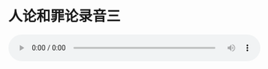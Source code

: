 # 人论和罪论录音三

<audio style="width: 100%;" preload="false" controls controlslist="nodownload"><source src="//file.simai.life/audio/mp3/old/27384.mp3" type="audio/mpeg">Your browser does not support the audio element.</audio>


